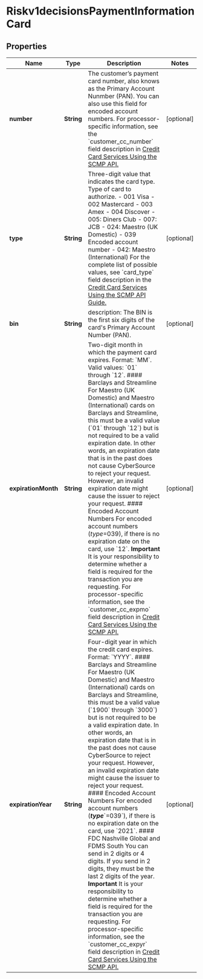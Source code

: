 
# Riskv1decisionsPaymentInformationCard

## Properties
Name | Type | Description | Notes
------------ | ------------- | ------------- | -------------
**number** | **String** | The customer’s payment card number, also knows as the Primary Account Nunmber (PAN). You can also use this field for encoded account numbers.  For processor-specific information, see the &#x60;customer_cc_number&#x60; field description in [Credit Card Services Using the SCMP API.](http://apps.cybersource.com/library/documentation/dev_guides/CC_Svcs_SCMP_API/html)  |  [optional]
**type** | **String** | Three-digit value that indicates the card type.  Type of card to authorize. - 001 Visa - 002 Mastercard - 003 Amex - 004 Discover - 005: Diners Club - 007: JCB - 024: Maestro (UK Domestic) - 039 Encoded account number - 042: Maestro (International)  For the complete list of possible values, see &#x60;card_type&#x60; field description in the [Credit Card Services Using the SCMP API Guide.](http://apps.cybersource.com/library/documentation/dev_guides/CC_Svcs_SCMP_API/html)  |  [optional]
**bin** | **String** | description: The BIN is the first six digits of the card&#39;s Primary Account Number (PAN).  |  [optional]
**expirationMonth** | **String** | Two-digit month in which the payment card expires.  Format: &#x60;MM&#x60;.  Valid values: &#x60;01&#x60; through &#x60;12&#x60;.  #### Barclays and Streamline For Maestro (UK Domestic) and Maestro (International) cards on Barclays and Streamline, this must be a valid value (&#x60;01&#x60; through &#x60;12&#x60;) but is not required to be a valid expiration date. In other words, an expiration date that is in the past does not cause CyberSource to reject your request. However, an invalid expiration date might cause the issuer to reject your request.  #### Encoded Account Numbers For encoded account numbers (_type_&#x3D;039), if there is no expiration date on the card, use &#x60;12&#x60;.  **Important** It is your responsibility to determine whether a field is required for the transaction you are requesting.  For processor-specific information, see the &#x60;customer_cc_expmo&#x60; field description in [Credit Card Services Using the SCMP API.](http://apps.cybersource.com/library/documentation/dev_guides/CC_Svcs_SCMP_API/html)  |  [optional]
**expirationYear** | **String** | Four-digit year in which the credit card expires.  Format: &#x60;YYYY&#x60;.  #### Barclays and Streamline For Maestro (UK Domestic) and Maestro (International) cards on Barclays and Streamline, this must be a valid value (&#x60;1900&#x60; through &#x60;3000&#x60;) but is not required to be a valid expiration date. In other words, an expiration date that is in the past does not cause CyberSource to reject your request. However, an invalid expiration date might cause the issuer to reject your request.  #### Encoded Account Numbers For encoded account numbers (**_type_**&#x60;&#x3D;039&#x60;), if there is no expiration date on the card, use &#x60;2021&#x60;.  #### FDC Nashville Global and FDMS South You can send in 2 digits or 4 digits. If you send in 2 digits, they must be the last 2 digits of the year.  **Important** It is your responsibility to determine whether a field is required for the transaction you are requesting.  For processor-specific information, see the &#x60;customer_cc_expyr&#x60; field description in [Credit Card Services Using the SCMP API.](http://apps.cybersource.com/library/documentation/dev_guides/CC_Svcs_SCMP_API/html)  |  [optional]



